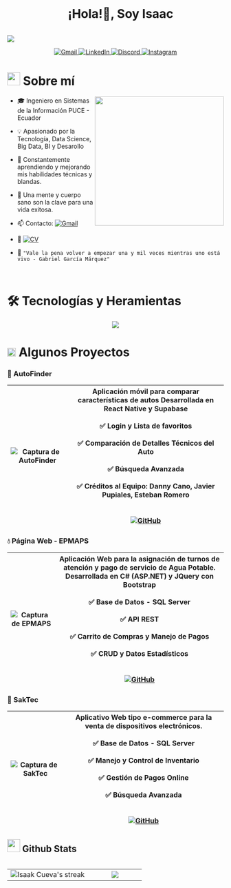 <!--h1 without bottom border-->

<div id="user-content-toc">
  <ul align="center">
    <summary><h1 style="display: inline-block">¡Hola!👋, Soy Isaac</h1></summary>
  </ul>
</div>

<!--horizontal divider(gradiant)-->
<img src="https://user-images.githubusercontent.com/73097560/115834477-dbab4500-a447-11eb-908a-139a6edaec5c.gif">

<p align="center">
  <a href="mailto:isaakcueva@gmail.com" target="_blank">
    <img src="https://skillicons.dev/icons?i=gmail" alt="Gmail" />
  </a>
  <a href="https://www.linkedin.com/in/isaac-cueva-b0b677152/" target="_blank">
    <img src="https://skillicons.dev/icons?i=linkedin" alt="LinkedIn" />
  </a>
  <a href="https://discord.com/users/isaakcueva" target="_blank">
    <img src="https://skillicons.dev/icons?i=discord" alt="Discord" />
  </a>
  <a href="https://instagram.com/isaakcueva" target="_blank">
    <img src="https://skillicons.dev/icons?i=instagram" alt="Instagram" />
  </a>
</p>

<!--About Me-->

# <picture><img src = "https://github.com/7oSkaaa/7oSkaaa/blob/main/Images/about_me.gif?raw=true" width = 30px></picture> Sobre mí

<picture>  <img align="right" src="https://media3.giphy.com/media/v1.Y2lkPTc5MGI3NjExbnN6bTdyMHY5cnI5bXhsNmF5bzc0cTJ4YTJobDQ2OTk4cGJpcXo0aiZlcD12MV9pbnRlcm5hbF9naWZfYnlfaWQmY3Q9Zw/u2pmTWUi0MXjyrMaVj/giphy.gif" width="300px"></picture>

- 🎓 Ingeniero en Sistemas de la Información PUCE - Ecuador
  
- 💡 Apasionado por la Tecnología, Data Science, Big Data, BI y Desarollo
  
- 🧠 Constantemente aprendiendo y mejorando mis habilidades técnicas y blandas.
  
- 🚀 Una mente y cuerpo sano son la clave para una vida exitosa.
  
- 📫 Contacto: [![Gmail](https://img.shields.io/badge/Gmail-isaakcueva@gmail.com-EA4335?style=flat-square&logo=gmail&logoColor=white)](mailto:isaakcueva@gmail.com)
  
- 📄 [![CV](https://img.shields.io/badge/Download%20CV-PDF-0A66C2?style=flat-square&logo=adobeacrobatreader&logoColor=white)](https://drive.google.com/file/d/14nUl7242phnWxh1Cnpd4M8GVeW0-wtXE/view?usp=sharing)
  
- 💬 `"Vale la pena volver a empezar una y mil veces mientras uno está vivo - Gabriel García Márquez"`

<br>

# 🛠️ Tecnologías y Heramientas
<!-- Tech Stack Icons -->
<p align="center">
  <a href="https://skillicons.dev">
    <img src="https://skillicons.dev/icons?i=cs,java,py,html,css,js,jquery,mysql,mongodb,idea,visualstudio,vscode,linux,androidstudio,react,firebase,ps,postman,dotnet,git,github,premiere,illustrator,supabase,sklearn,ubuntu,anaconda,vue,nodejs,figma,wordpress,windows,django,vite,obsidian,notion&perline=12" />
  </a>
</p>

# <picture> <img src = "https://github.com/7oSkaaa/7oSkaaa/blob/main/Images/Programming_Languages.gif?raw=true" width = 20px>  </picture> Algunos Proyectos

### 🚗 AutoFinder  

| ![Captura de AutoFinder](https://i.postimg.cc/sxs1vvpR/Captura-de-pantalla-2025-05-02-115657.png) | **Aplicación móvil** para comparar características de autos Desarrollada en React Native y Supabase <br><br> ✅ Login y Lista de favoritos <br><br>  ✅ Comparación de Detalles Técnicos del Auto <br><br>  ✅ Búsqueda Avanzada <br><br>  ✅ Créditos al Equipo: Danny Cano, Javier Pupiales, Esteban Romero  <br><br><br> [![GitHub](https://img.shields.io/badge/Ver-Repositorio-blue?logo=github)](https://github.com/isaakcueva/AutoFinder) |
|-------------------------------------|-------------------------------------|

### 💧 Página Web - EPMAPS  

| ![Captura de EPMAPS](https://i.postimg.cc/xCrXVs88/Captura-de-pantalla-2025-05-02-115729.png) | **Aplicación Web** para la asignación de turnos de atención y pago de servicio de Agua Potable. Desarrollada en C# (ASP.NET) y JQuery con Bootstrap <br><br>  ✅ Base de Datos - SQL Server <br><br>  ✅ API REST <br><br> ✅ Carrito de Compras y Manejo de Pagos <br><br> ✅ CRUD y Datos Estadísticos<br><br><br> [![GitHub](https://img.shields.io/badge/Ver-Repositorio-blue?logo=github)](https://github.com/isaakcueva/NombreDelProyecto) |
|-------------------------------------|-------------------------------------|

### 📱 SakTec  

| ![Captura de SakTec](https://i.postimg.cc/VkVSDscj/Captura-de-pantalla-2025-05-02-115747.png) | **Aplicativo Web** tipo e-commerce para la venta de dispositivos electrónicos. <br><br>  ✅ Base de Datos - SQL Server  <br><br>  ✅ Manejo y Control de Inventario <br><br>  ✅ Gestión de Pagos Online <br><br> ✅ Búsqueda Avanzada <br><br><br> [![GitHub](https://img.shields.io/badge/Ver-Repositorio-blue?logo=github)](https://github.com/isaakcueva/NombreDelProyecto) |
|-------------------------------------|-------------------------------------|

## <picture> <img src="https://github.com/7oSkaaa/7oSkaaa/blob/main/Images/Statistics.gif?raw=true" width="30px"> </picture> Github Stats

<!--- stats & Trophy (start) -->
<p align="center">
  <!--- stats (start) -->
  <table align="left">
    <tr border="none">
      <td width="60%" align="center">
        <img title="🔥 Get streak stats for your profile at git.io/streak-stats" 
             alt="Isaak Cueva's streak" 
             src="https://github-readme-streak-stats.herokuapp.com/?user=isaakcueva&theme=dark&hide_border=false" />
      </td>
      <td width="40%" align="center">
        <img align="center" 
             src="https://github-readme-stats.vercel.app/api/top-langs/?username=isaakcueva&theme=dark&hide_border=false&no-bg=true&no-frame=true&langs_count=10"/>
      </td>
    </tr>
  </table>
<!--- stats (end) -->


